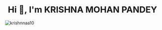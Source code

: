 <h1 align="center">Hi 👋, I'm KRISHNA MOHAN PANDEY</h1>

<p align="left"> <img src="https://komarev.com/ghpvc/?username=krishnnaa15&label=Profile%20views&color=0e75b6&style=flat" alt="krishnnaa10" /> </p>
